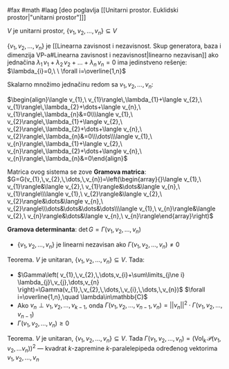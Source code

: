 #fax #math #laag [deo poglavlja [[Unitarni prostor. Euklidski prostor|"unitarni prostor"]]]
$\:$

$V$ je unitarni prostor, $\{ v_{1},\,v_{2},\,\dots,\,v_{n} \}\subseteq V$

$\{ v_{1},\,v_{2},\,\dots,\,v_{n} \}$ je [[Linearna zavisnost i nezavisnost. Skup generatora, baza i dimenzija VP-a#Linearna zavisnost i nezavisnost|linearno nezavisan]] ako jednačina $\lambda_{1}\,v_{1}+\lambda_{2}\,v_{2}+\dots+\lambda_{n}\,v_{n}=0$ ima jedinstveno rešenje: $\lambda_{i}=0,\ \ \forall i=\overline{1,n}$

Skalarno množimo jednačinu redom sa $v_{1},\,v_{2},\,\dots,\,v_{n}$:

$\begin{align}\langle v_{1},\ v_{1}\rangle\,\lambda_{1}+\langle v_{2},\ v_{1}\rangle\,\lambda_{2}+\dots+\langle v_{n},\ v_{1}\rangle\,\lambda_{n}&=0\\\langle v_{1},\ v_{2}\rangle\,\lambda_{1}+\langle v_{2},\ v_{2}\rangle\,\lambda_{2}+\dots+\langle v_{n},\ v_{2}\rangle\,\lambda_{n}&=0\\\dots\\\langle v_{1},\ v_{n}\rangle\,\lambda_{1}+\langle v_{2},\ v_{n}\rangle\,\lambda_{2}+\dots+\langle v_{n},\ v_{n}\rangle\,\lambda_{n}&=0\end{align}$

Matrica ovog sistema se zove **Gramova matrica**:
$G=G(v_{1},\,v_{2},\,\dots,\,v_{n})=\left(\begin{array}{}\langle v_{1},\ v_{1}\rangle&\langle v_{2},\ v_{1}\rangle&\dots&\langle v_{n},\ v_{1}\rangle\\\langle v_{1},\ v_{2}\rangle&\langle v_{2},\ v_{2}\rangle&\dots&\langle v_{n},\ v_{2}\rangle\\\dots&\dots&\dots&\dots\\\langle v_{1},\ v_{n}\rangle&\langle v_{2},\ v_{n}\rangle&\dots&\langle v_{n},\ v_{n}\rangle\end{array}\right)$

**Gramova determinanta**: $\det G=\Gamma(v_{1},\,v_{2},\,\dots,v_{n})$
$\:$

- $\{ v_{1},\,v_{2},\,\dots,\,v_{n} \}$ je linearni nezavisan ako $\Gamma(v_{1},\,v_{2},\,\dots,\,v_{n})\ne0$

Teorema. $V$ je unitaran, $\{ v_{1},\,v_{2},\,\dots,\,v_{n} \}\subseteq V$. Tada:
- $\Gamma\left( v_{1},\,v_{2},\,\dots,v_{i}+\sum\limits_{j\ne i} \lambda_{j}\,v_{j},\dots,v_{n} \right)=\Gamma(v_{1},\,v_{2},\,\dots,\,v_{i},\,\dots,\,v_{n})$
  $\forall i=\overline{1,n},\quad \lambda\in\mathbb{C}$
  $\:$
- Ako $v_{n}\perp v_{1},\,v_{2},\,\dots,\,v_{k-1}$, onda
  $\Gamma(v_{1},\,v_{2},\,\dots,\,v_{n-1},\,v_{n})=||v_{n}||^{2}\cdot\Gamma(v_{1},\,v_{2},\,\dots,\,v_{n-1})$
  $\:$
- $\Gamma(v_{1},\,v_{2},\,\dots,\,v_{n})\geqslant0$
$\:$

Teorema.  $V$ je unitaran, $\{ v_{1},\,v_{2},\,\dots,\,v_{n} \}\subseteq V$. Tada 
$\Gamma(v_{1},\,v_{2},\,\dots,\,v_{n})=\Big(\mathrm{Vol}_{k}\,\mathcal{P}(v_{1},\,v_{2},\,\dots v_{n})\Big)^{2}$
— kvadrat $k$-zapremine $k$-paralelepipeda određenog vektorima $v_{1},\,v_{2},\,\dots,\,v_{n}$